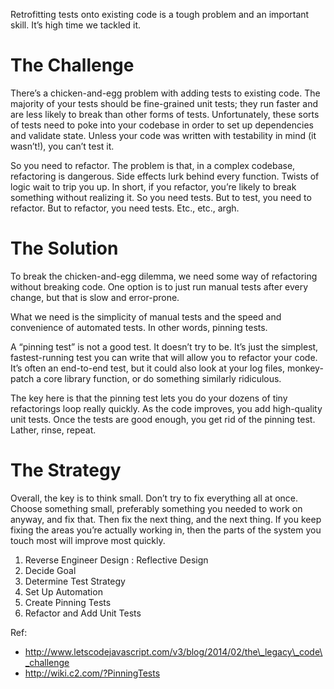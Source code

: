 
Retrofitting tests onto existing code is a tough problem and an important skill. It’s high time we tackled it.

# The Challenge
There’s a chicken-and-egg problem with adding tests to existing code. The majority of your tests should be fine-grained unit tests; they run faster and are less likely to break than other forms of tests. Unfortunately, these sorts of tests need to poke into your codebase in order to set up dependencies and validate state. Unless your code was written with testability in mind (it wasn’t!), you can’t test it.

So you need to refactor. The problem is that, in a complex codebase, refactoring is dangerous. Side effects lurk behind every function. Twists of logic wait to trip you up. In short, if you refactor, you’re likely to break something without realizing it.
So you need tests. But to test, you need to refactor. But to refactor, you need tests. Etc., etc., argh.

# The Solution
To break the chicken-and-egg dilemma, we need some way of refactoring without breaking code. One option is to just run manual tests after every change, but that is slow and error-prone.

What we need is the simplicity of manual tests and the speed and convenience of automated tests. In other words, pinning tests.

A “pinning test” is not a good test. It doesn’t try to be. It’s just the simplest, fastest-running test you can write that will allow you to refactor your code. It’s often an end-to-end test, but it could also look at your log files, monkey-patch a core library function, or do something similarly ridiculous.

The key here is that the pinning test lets you do your dozens of tiny refactorings loop really quickly. As the code improves, you add high-quality unit tests. Once the tests are good enough, you get rid of the pinning test. Lather, rinse, repeat.

# The Strategy
Overall, the key is to think small. Don’t try to fix everything all at once. Choose something small, preferably something you needed to work on anyway, and fix that. Then fix the next thing, and the next thing. If you keep fixing the areas you’re actually working in, then the parts of the system you touch most will improve most quickly.

1. Reverse Engineer Design : Reflective Design 
2. Decide Goal
3. Determine Test Strategy 
4. Set Up Automation 
5. Create Pinning Tests
6. Refactor and Add Unit Tests

Ref: 
- http://www.letscodejavascript.com/v3/blog/2014/02/the\_legacy\_code\_challenge
- http://wiki.c2.com/?PinningTests


